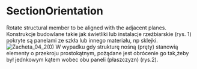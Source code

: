 # SectionOrientation
Rotate structural member to be aligned with the adjacent planes.
Konstrukcje budowlane takie jak świetliki lub instalacje rzeźbiarskie (rys. 1) pokryte są panelami ze szkła lub innego materiału, np sklejki. 
![Zacheta_04_2(0)](https://user-images.githubusercontent.com/24354442/64923156-950b5880-d7d7-11e9-9fd0-c37c4b472b5d.png)
W wypadku gdy strukturę nośną (pręty) stanowią elementy o przekroju prostokątnym, pożądane jest obrócenie go tak,żeby był jednkowym kątem wobec obu paneli (płaszczyzn) (rys.2).
